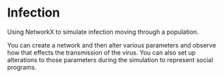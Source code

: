 # Infection
Using NetworkX to simulate infection moving through a population.


You can create a network and then alter various parameters and observe how that effects the transmission of the virus. 
You can also set up alterations to those parameters during the simulation to represent social programs.
